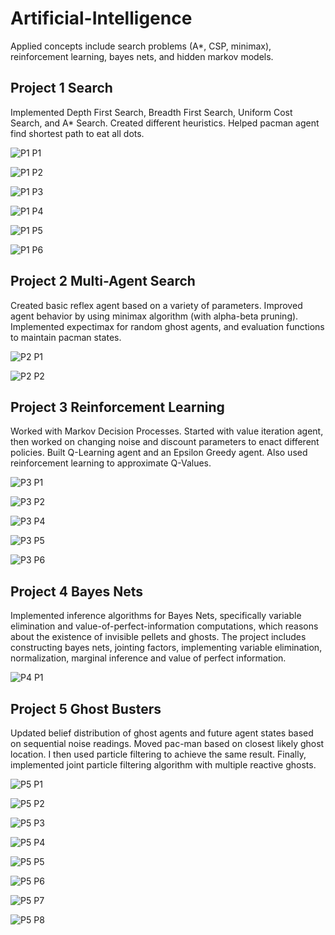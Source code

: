 # Artificial-Intelligence 

Applied concepts include search problems (A*, CSP, minimax), reinforcement learning, bayes nets, and hidden markov models.


## Project 1 Search

Implemented Depth First Search, Breadth First Search, Uniform Cost Search, and A* Search. Created different heuristics. Helped pacman agent find shortest path to eat all dots.

![P1 P1](https://github.com/YFateen/AI/blob/master/Photos/P1/P1.png)

![P1 P2](https://github.com/YFateen/AI/blob/master/Photos/P1/P2.png)

![P1 P3](https://github.com/YFateen/AI/blob/master/Photos/P1/P3.png)

![P1 P4](https://github.com/YFateen/AI/blob/master/Photos/P1/P4.png)

![P1 P5](https://github.com/YFateen/AI/blob/master/Photos/P1/P5.png)

![P1 P6](https://github.com/YFateen/AI/blob/master/Photos/P1/P6.png)



## Project 2 Multi-Agent Search

Created basic reflex agent based on a variety of parameters. Improved agent behavior by using minimax algorithm (with alpha-beta pruning). Implemented expectimax for random ghost agents, and evaluation functions to maintain pacman states.

![P2 P1](https://github.com/YFateen/AI/blob/master/Photos/P2/P1%20(1).png)

![P2 P2](https://github.com/YFateen/AI/blob/master/Photos/P2/P2.png)



## Project 3 Reinforcement Learning

Worked with Markov Decision Processes. Started with value iteration agent, then worked on changing noise and discount parameters to enact different policies. Built Q-Learning agent and an Epsilon Greedy agent. Also used reinforcement learning to approximate Q-Values.

![P3 P1](https://github.com/YFateen/AI/blob/master/Photos/P3/P1.png)

![P3 P2](https://github.com/YFateen/AI/blob/master/Photos/P3/P2.png)

![P3 P4](https://github.com/YFateen/AI/blob/master/Photos/P3/P4.png)

![P3 P5](https://github.com/YFateen/AI/blob/master/Photos/P3/P5.png)

![P3 P6](https://github.com/YFateen/AI/blob/master/Photos/P3/P6.png)



## Project 4 Bayes Nets

Implemented inference algorithms for Bayes Nets, specifically variable elimination and value-of-perfect-information computations, which reasons about the existence of invisible pellets and ghosts. The project includes constructing bayes nets, jointing factors, implementing variable elimination, normalization, marginal inference and value of perfect information.

![P4 P1](https://github.com/YFateen/AI/blob/master/Photos/P4/P4%20P1.png)



## Project 5 Ghost Busters

Updated belief distribution of ghost agents and future agent states based on sequential noise readings. Moved pac-man based on closest likely ghost location. I then used particle filtering to achieve the same result. Finally, implemented joint particle filtering algorithm with multiple reactive ghosts.

![P5 P1](https://github.com/YFateen/AI/blob/master/Photos/P5/P1.png)

![P5 P2](https://github.com/YFateen/AI/blob/master/Photos/P5/P2.png)

![P5 P3](https://github.com/YFateen/AI/blob/master/Photos/P5/P3.png)

![P5 P4](https://github.com/YFateen/AI/blob/master/Photos/P5/P4.png)

![P5 P5](https://github.com/YFateen/AI/blob/master/Photos/P5/P5.png)

![P5 P6](https://github.com/YFateen/AI/blob/master/Photos/P5/P6.png)

![P5 P7](https://github.com/YFateen/AI/blob/master/Photos/P5/P7.png)

![P5 P8](https://github.com/YFateen/AI/blob/master/Photos/P5/P8.png)


